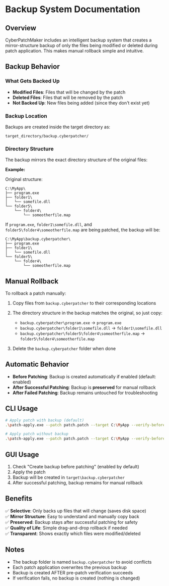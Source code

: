 # Backup System Documentation

## Overview

CyberPatchMaker includes an intelligent backup system that creates a mirror-structure backup of only the files being modified or deleted during patch application. This makes manual rollback simple and intuitive.

## Backup Behavior

### What Gets Backed Up

- **Modified Files**: Files that will be changed by the patch
- **Deleted Files**: Files that will be removed by the patch
- **Not Backed Up**: New files being added (since they don't exist yet)

### Backup Location

Backups are created inside the target directory as:
```
target_directory/backup.cyberpatcher/
```

### Directory Structure

The backup mirrors the exact directory structure of the original files:

**Example:**

Original structure:
```
C:\MyApp\
├── program.exe
├── folder1\
│   └── somefile.dll
└── folder5\
    └── folder4\
        └── someotherfile.map
```

If `program.exe`, `folder1\somefile.dll`, and `folder5\folder4\someotherfile.map` are being patched, the backup will be:

```
C:\MyApp\backup.cyberpatcher\
├── program.exe
├── folder1\
│   └── somefile.dll
└── folder5\
    └── folder4\
        └── someotherfile.map
```

## Manual Rollback

To rollback a patch manually:

1. Copy files from `backup.cyberpatcher` to their corresponding locations
2. The directory structure in the backup matches the original, so just copy:
   - `backup.cyberpatcher\program.exe` → `program.exe`
   - `backup.cyberpatcher\folder1\somefile.dll` → `folder1\somefile.dll`
   - `backup.cyberpatcher\folder5\folder4\someotherfile.map` → `folder5\folder4\someotherfile.map`

3. Delete the `backup.cyberpatcher` folder when done

## Automatic Behavior

- **Before Patching**: Backup is created automatically if enabled (default: enabled)
- **After Successful Patching**: Backup is **preserved** for manual rollback
- **After Failed Patching**: Backup remains untouched for troubleshooting

## CLI Usage

```bash
# Apply patch with backup (default)
.\patch-apply.exe --patch patch.patch --target C:\MyApp --verify-before --verify-after --create-backup

# Apply patch without backup
.\patch-apply.exe --patch patch.patch --target C:\MyApp --verify-before --verify-after --no-backup
```

## GUI Usage

1. Check "Create backup before patching" (enabled by default)
2. Apply the patch
3. Backup will be created in `target\backup.cyberpatcher`
4. After successful patching, backup remains for manual rollback

## Benefits

✅ **Selective**: Only backs up files that will change (saves disk space)  
✅ **Mirror Structure**: Easy to understand and manually copy back  
✅ **Preserved**: Backup stays after successful patching for safety  
✅ **Quality of Life**: Simple drag-and-drop rollback if needed  
✅ **Transparent**: Shows exactly which files were modified/deleted

## Notes

- The backup folder is named `backup.cyberpatcher` to avoid conflicts
- Each patch application overwrites the previous backup
- Backup is created AFTER pre-patch verification succeeds
- If verification fails, no backup is created (nothing is changed)
